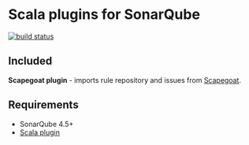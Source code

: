 Scala plugins for SonarQube
===========================
[![build status](https://travis-ci.org/arthepsy/sonar-scala-extra.svg)](https://travis-ci.org/arthepsy/sonar-scala-extra/)

Included
--------
**Scapegoat plugin** - imports rule repository and issues from [Scapegoat](https://github.com/sksamuel/scalac-scapegoat-plugin).

Requirements
------------
* SonarQube 4.5+  
* [Scala plugin](https://github.com/arthepsy/sonar-scala)

